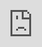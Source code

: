 ```yaml
---
title: 'Coaching'
taxonomy:
    category: docs
child_type: docs
---
```


# MS Stream Embed

<iframe width="960" height="540" src="https://web.microsoftstream.com/embed/channel/abad9d5b-c522-4f41-830f-76d46d9c6620?sort=trending" allowfullscreen style='border:none; position: absolute; top: 0; left: 0; right: 0; bottom: 0; height: 100%; max-width: 100%;'></iframe>
